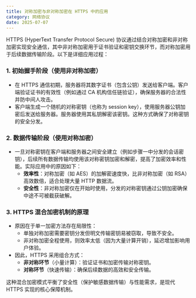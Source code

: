 ```yaml
---
title: 对称加密与非对称加密在 HTTPS 中的应用
category: 网络协议
date: 2025-07-07
---
```

HTTPS (HyperText Transfer Protocol Secure) 协议通过结合对称加密和非对称加密实现安全通信，其中非对称加密用于证书验证和密钥交换环节，而对称加密用于后续数据传输阶段。以下是详细应用过程：

### 1. 初始握手阶段（使用非对称加密）
   - 在 HTTPS 通信初期，服务器将其数字证书（包含公钥）发送给客户端。客户端验证证书的有效性（例如通过 CA 机构信任链验证），确保服务器的合法性并防中间人攻击。  
   - 客户端生成一个随机的对称密钥（也称为 session key），使用服务器公钥加密后发送给服务器。服务器使用其私钥解密该密钥。这种方式确保了对称密钥的安全分发。

### 2. 数据传输阶段（使用对称加密）
   - 一旦对称密钥在客户端和服务器之间安全建立（例如步骤一中分发的会话密钥），后续所有数据传输均使用该对称密钥加密和解密，提高了加密效率和性能。实际应用中的原因如下：
     - **效率性**：对称加密（如 AES）的加解密速度快，比非对称加密（如 RSA）高效数倍，适合处理大量 HTTP 数据流。
     - **安全性**：非对称加密仅在开始时使用，分发的对称密钥通过公钥加密确保中途不可被截获破解。

### 3. HTTPS 混合加密机制的原理
   - 原因在于单一加密方法存在局限性：
     - 单独对称加密需要密钥分发但明文传输密钥易被窃取，导致不安全。
     - 非对称加密全程使用，则效率太低（因为大量计算开销），延迟增加影响用户体验。
   - 因此，HTTPS 采用组合方式：
     - **非对称环节**（小量计算）：验证证书和加密传输对称密钥。
     - **对称环节**（快速传输）：确保后续数据的高效和安全传输。

这种混合加密模式平衡了安全性（保护敏感数据传输）与性能需求，是现代 HTTPS 实现的核心保障机制。
